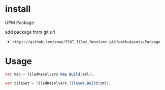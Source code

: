 # install

UPM Package

add package from git url

+ `https://github.com/enue/TSKT_Tiled_Resolver.git?path=Assets/Package`

# Usage

```cs
var map = TiledResolvers.Map.Build(xml);
```

```cs
var tileSet = TiledResolvers.TileSet.Build(xml);
```

